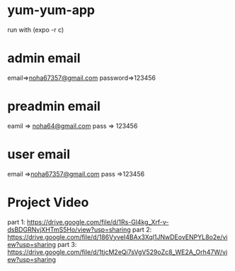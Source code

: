 # yum-yum-app
run with (expo -r c) 
# admin email 
email=>noha67357@gmail.com
password=>123456
# preadmin email
eamil => noha64@gmail.com
pass => 123456
# user email
email =>noha67357@gmail.com
pass =>123456
# Project Video
part 1: https://drive.google.com/file/d/1Rs-Gl4kg_Xrf-v-dsBDGRNvjXHTmS5Ho/view?usp=sharing
part 2: https://drive.google.com/file/d/186VyveI4BAx3Xql1JNwDEovENPYL8o2e/view?usp=sharing
part 3: https://drive.google.com/file/d/1tjcM2eQi7sVgV529oZc8_WE2A_Orh47W/view?usp=sharing
